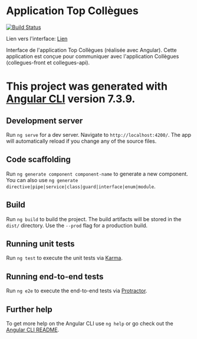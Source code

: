 # Application Top Collègues

[![Build Status](https://travis-ci.org/NicoSimplon/front-top-collegues.svg?branch=master)](https://travis-ci.org/NicoSimplon/front-top-collegues)

Lien vers l'interface: [Lien](https://nicosimplon.github.io/front-top-collegues/)

Interface de l'application Top Collègues (réalisée avec Angular). Cette application
est conçue pour communiquer avec l'application Collègues (collegues-front et collegues-api).


# This project was generated with [Angular CLI](https://github.com/angular/angular-cli) version 7.3.9.

## Development server

Run `ng serve` for a dev server. Navigate to `http://localhost:4200/`. The app will automatically reload if you change any of the source files.

## Code scaffolding

Run `ng generate component component-name` to generate a new component. You can also use `ng generate directive|pipe|service|class|guard|interface|enum|module`.

## Build

Run `ng build` to build the project. The build artifacts will be stored in the `dist/` directory. Use the `--prod` flag for a production build.

## Running unit tests

Run `ng test` to execute the unit tests via [Karma](https://karma-runner.github.io).

## Running end-to-end tests

Run `ng e2e` to execute the end-to-end tests via [Protractor](http://www.protractortest.org/).

## Further help

To get more help on the Angular CLI use `ng help` or go check out the [Angular CLI README](https://github.com/angular/angular-cli/blob/master/README.md).
